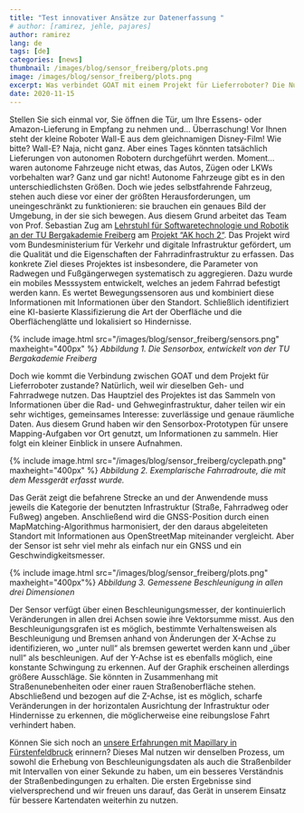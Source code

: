 ```yaml
---
title: "Test innovativer Ansätze zur Datenerfassung "
# author: [ramirez, jehle, pajares]
author: ramirez
lang: de
tags: [de]
categories: [news]
thumbnail: /images/blog/sensor_freiberg/plots.png
image: /images/blog/sensor_freiberg/plots.png
excerpt: Was verbindet GOAT mit einem Projekt für Lieferroboter? Die Nutzung derselben Infrastruktur! Wir haben eine prototypische Sensorbox eingesetzt, um die automatisierte Erhebung von Straßendaten zu erproben. 
date: 2020-11-15
---
```

Stellen Sie sich einmal vor, Sie öffnen die Tür, um Ihre Essens- oder Amazon-Lieferung in Empfang zu nehmen und… Überraschung! Vor Ihnen steht der kleine Roboter Wall-E aus dem gleichnamigen Disney-Film! Wie bitte? Wall-E? Naja, nicht ganz. Aber eines Tages könnten tatsächlich Lieferungen von autonomen Robotern durchgeführt werden. Moment… waren autonome Fahrzeuge nicht etwas, das Autos, Zügen oder LKWs vorbehalten war? Ganz und gar nicht! Autonome Fahrzeuge gibt es in den unterschiedlichsten Größen. Doch wie jedes selbstfahrende Fahrzeug, stehen auch diese vor einer der größten Herausforderungen, um uneingeschränkt zu funktionieren: sie brauchen ein genaues Bild der Umgebung, in der sie sich bewegen. 
Aus diesem Grund arbeitet das Team von Prof. Sebastian Zug am [Lehrstuhl für Softwaretechnologie und Robotik an der TU Bergakademie Freiberg](https://tu-freiberg.de/fakult1/inf/professuren/softwaretechnologie-und-robotik) am [Projekt “AK hoch 2“](https://www.bmvi.de/SharedDocs/DE/Artikel/DG/mfund-projekte/akhoch2.html). Das Projekt wird vom Bundesministerium für Verkehr und digitale Infrastruktur gefördert, um die Qualität und die Eigenschaften der Fahrradinfrastruktur zu erfassen. Das konkrete Ziel dieses Projektes ist insbesondere, die Parameter von Radwegen und Fußgängerwegen systematisch zu aggregieren. Dazu wurde ein mobiles Messsystem entwickelt, welches an jedem Fahrrad befestigt werden kann. Es wertet Bewegungssensoren aus und kombiniert diese Informationen mit Informationen über den Standort. Schließlich identifiziert eine KI-basierte Klassifizierung die Art der Oberfläche und die Oberflächenglätte und lokalisiert so Hindernisse. 

{% include image.html src="/images/blog/sensor_freiberg/sensors.png" maxheight="400px" %} 
<i>Abbildung 1. Die Sensorbox, entwickelt von der TU Bergakademie Freiberg</i>

Doch wie kommt die Verbindung zwischen GOAT und dem Projekt für Lieferroboter zustande? Natürlich, weil wir dieselben Geh- und Fahrradwege nutzen. Das Hauptziel des Projektes ist das Sammeln von Informationen über die Rad- und Gehweginfrastruktur, daher teilen wir ein sehr wichtiges, gemeinsames Interesse: zuverlässige und genaue räumliche Daten. Aus diesem Grund haben wir den Sensorbox-Prototypen für unsere Mapping-Aufgaben vor Ort genutzt, um Informationen zu sammeln. Hier folgt ein kleiner Einblick in unsere Aufnahmen.

{% include image.html src="/images/blog/sensor_freiberg/cyclepath.png" maxheight="400px" %} 
<i>Abbildung 2. Exemplarische Fahrradroute, die mit dem Messgerät erfasst wurde. </i>

Das Gerät zeigt die befahrene Strecke an und der Anwendende muss jeweils die Kategorie der benutzten Infrastruktur (Straße, Fahrradweg oder Fußweg) angeben. Anschließend wird die GNSS-Position durch einen MapMatching-Algorithmus harmonisiert, der den daraus abgeleiteten Standort mit Informationen aus OpenStreetMap miteinander vergleicht. Aber der Sensor ist sehr viel mehr als einfach nur ein GNSS und ein Geschwindigkeitsmesser. 

{% include image.html src="/images/blog/sensor_freiberg/plots.png" maxheight="400px"%} 
<i>Abbildung 3. Gemessene Beschleunigung in allen drei Dimensionen</i>

Der Sensor verfügt über einen Beschleunigungsmesser, der kontinuierlich Veränderungen in allen drei Achsen sowie ihre Vektorsumme misst. Aus den Beschleunigungsgrafen ist es möglich, bestimmte Verhaltensweisen als Beschleunigung und Bremsen anhand von Änderungen der X-Achse zu identifizieren, wo „unter null“ als bremsen gewertet werden kann und „über null“ als beschleunigen. Auf der Y-Achse ist es ebenfalls möglich, eine konstante Schwingung zu erkennen. Auf der Graphik erscheinen allerdings größere Ausschläge. Sie könnten in Zusammenhang mit Straßenunebenheiten oder einer rauen Straßenoberfläche stehen. Abschließend und bezogen auf die Z-Achse, ist es möglich, scharfe Veränderungen in der horizontalen Ausrichtung der Infrastruktur oder Hindernisse zu erkennen, die möglicherweise eine reibungslose Fahrt verhindert haben. 

Können Sie sich noch an [unsere Erfahrungen mit Mapillary in Fürstenfeldbruck](../mapillary) erinnern? Dieses Mal nutzen wir denselben Prozess, um sowohl die Erhebung von Beschleunigungsdaten als auch die Straßenbilder mit Intervallen von einer Sekunde zu haben, um ein besseres Verständnis der Straßenbedingungen zu erhalten. Die ersten Ergebnisse sind vielversprechend und wir freuen uns darauf, das Gerät in unserem Einsatz für bessere Kartendaten weiterhin zu nutzen.
